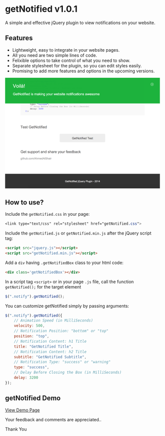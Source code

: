 getNotified v1.0.1
==================

A simple and effective jQuery plugin to view notifications on your website.


Features
--------
        
   * Lightweight, easy to integrate in your website pages.
   * All you need are two simple lines of code.
   * Felixible options to take control of what you need to show.
   * Separate stylesheet for the plugin, so you can edit styles easily.
   * Promising to add more features and options in the upcoming versions.
   
   
![getNotified Screenshot](screenshot.png)


How to use?
-----------

Include the ```getNotified.css``` in your page:

```css
<link type="text/css" rel="stylesheet" href="getNotified.css">
```


Include the ```getNotified.js``` or ```getNotified.min.js``` after the jQuery script tag:

```html
<script src="jquery.js"></script>
<script src="getNotified.min.js"></script>
```


Add a ```div``` having ```.getNotifiedBox``` class to your html code:

```html
<div class='getNotifiedBox'></div>
```


In a script tag ```<script>``` or in your page ```.js``` file, call the function ```getNotified();``` for the target element

```javascript
$(".notify").getNotified();
```


You can customize getNotified simply by passing arguments:

```javascript
$(".notify").getNotified({
    // Animation Speed (in MilliSeconds)
    velocity: 500,
    // Notification Position: "bottom" or "top"
    position: "top",
    // Notification Content: h1 Title
    title: "GetNotified Title",
    // Notification Content: h2 Title
    subtitle: "GetNotified Subtitle",
    // Notification Type: "success" or "warning"
    type: "success",
    // Delay Before Closing the Box (in MilliSeconds)
    delay: 3200
});
```


getNotified Demo
----------------

[View Demo Page](demo/demo.html)



Your feedback and comments are appreciated..

Thank You


